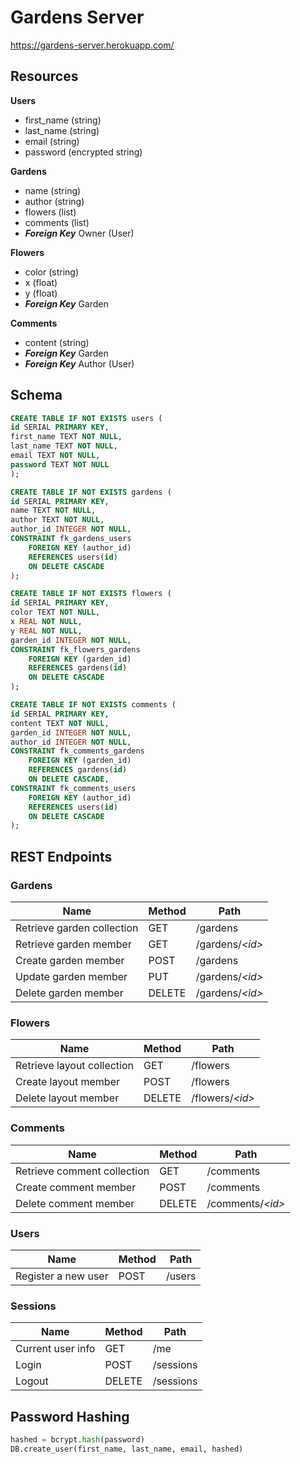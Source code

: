# Gardens Server

https://gardens-server.herokuapp.com/

## Resources

**Users**
* first_name (string)
* last_name (string)
* email (string)
* password (encrypted string)

**Gardens**
* name (string)
* author (string)
* flowers (list)
* comments (list)
* ***Foreign Key*** Owner (User)

**Flowers**
* color (string)
* x (float)
* y (float)
* ***Foreign Key*** Garden

**Comments**
* content (string)
* ***Foreign Key*** Garden
* ***Foreign Key*** Author (User)


## Schema

```sql
CREATE TABLE IF NOT EXISTS users (
id SERIAL PRIMARY KEY,
first_name TEXT NOT NULL,
last_name TEXT NOT NULL,
email TEXT NOT NULL,
password TEXT NOT NULL
);

CREATE TABLE IF NOT EXISTS gardens (
id SERIAL PRIMARY KEY,
name TEXT NOT NULL,
author TEXT NOT NULL,
author_id INTEGER NOT NULL,
CONSTRAINT fk_gardens_users
    FOREIGN KEY (author_id)
    REFERENCES users(id)
    ON DELETE CASCADE
);

CREATE TABLE IF NOT EXISTS flowers (
id SERIAL PRIMARY KEY,
color TEXT NOT NULL,
x REAL NOT NULL,
y REAL NOT NULL,
garden_id INTEGER NOT NULL,
CONSTRAINT fk_flowers_gardens
    FOREIGN KEY (garden_id)
    REFERENCES gardens(id)
    ON DELETE CASCADE
);

CREATE TABLE IF NOT EXISTS comments (
id SERIAL PRIMARY KEY,
content TEXT NOT NULL,
garden_id INTEGER NOT NULL,
author_id INTEGER NOT NULL,
CONSTRAINT fk_comments_gardens
    FOREIGN KEY (garden_id)
    REFERENCES gardens(id)
    ON DELETE CASCADE,
CONSTRAINT fk_comments_users
    FOREIGN KEY (author_id)
    REFERENCES users(id)
    ON DELETE CASCADE
);

```

## REST Endpoints

### **Gardens**

Name                           | Method | Path
-------------------------------|--------|------------------
Retrieve garden collection     | GET    | /gardens
Retrieve garden member         | GET    | /gardens/*\<id\>*
Create garden member           | POST   | /gardens
Update garden member           | PUT    | /gardens/*\<id\>*
Delete garden member           | DELETE | /gardens/*\<id\>*

### **Flowers**

Name                           | Method | Path
-------------------------------|--------|------------------
Retrieve layout collection     | GET    | /flowers
Create layout member           | POST   | /flowers
Delete layout member           | DELETE | /flowers/*\<id\>*

### **Comments**

Name                           | Method | Path
-------------------------------|--------|------------------
Retrieve comment collection    | GET    | /comments
Create comment member          | POST   | /comments
Delete comment member          | DELETE | /comments/*\<id\>*

### **Users**

Name                           | Method | Path
-------------------------------|--------|------------------
Register a new user            | POST   | /users

### **Sessions**

Name                           | Method | Path
-------------------------------|--------|------------------
Current user info              | GET    | /me
Login                          | POST   | /sessions
Logout                         | DELETE | /sessions



## Password Hashing

```python
hashed = bcrypt.hash(password)
DB.create_user(first_name, last_name, email, hashed)
```
